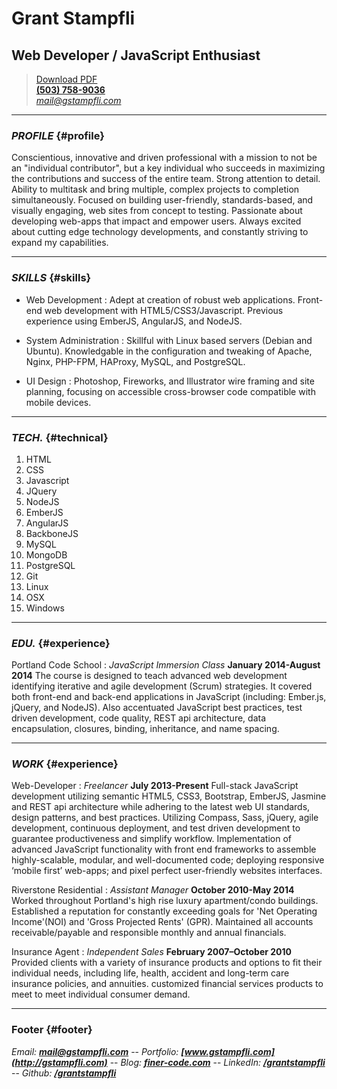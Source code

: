 # Grant Stampfli
## Web Developer / JavaScript Enthusiast

> [Download PDF](resume.pdf)  
> __[(503) 758-9036](tel:+15037589036)__  
> *[mail@gstampfli.com](mailto:mail@gstampfli.com)*

------

### _PROFILE_ {#profile}

Conscientious, innovative and driven professional with a mission to not be an "individual contributor", but a key individual who succeeds in maximizing the contributions and success of the entire team. Strong attention to detail. Ability to multitask and bring multiple, complex projects to completion simultaneously. Focused on building user-friendly, standards-based, and visually engaging, web sites from concept to testing. Passionate about developing web-apps that impact and empower users. Always excited about cutting edge technology developments, and constantly striving to expand my capabilities.

------

### _SKILLS_ {#skills}

* Web Development
  : Adept at creation of robust web applications. Front-end web development with HTML5/CSS3/Javascript. Previous experience using EmberJS, AngularJS, and NodeJS. 
  
* System Administration
  : Skillful with Linux based servers (Debian and Ubuntu). Knowledgable in the configuration and tweaking of Apache, Nginx, PHP-FPM, HAProxy, MySQL, and PostgreSQL.  
    
* UI Design
  : Photoshop, Fireworks, and Illustrator wire framing and site planning, focusing on accessible cross-browser code compatible with mobile devices.  
  
-------

### _TECH._ {#technical}

1. HTML
2. CSS
3. Javascript
4. JQuery
5. NodeJS
6. EmberJS
7. AngularJS
8. BackboneJS
9. MySQL
10. MongoDB
11. PostgreSQL
12. Git
13. Linux
14. OSX
15. Windows

------

### _EDU._ {#experience}

Portland Code School
: *JavaScript Immersion Class*
  __January 2014-August 2014__
The course is designed to teach advanced web development identifying iterative and agile development (Scrum) strategies. It covered both front-end and back-end applications in JavaScript (including: Ember.js, jQuery, and NodeJS). Also accentuated JavaScript best practices, test driven development, code quality, REST api architecture, data encapsulation, closures, binding, inheritance, and name spacing.

------

### _WORK_ {#experience}

Web-Developer
: *Freelancer*
  __July 2013-Present__
  Full-stack JavaScript development utilizing semantic HTML5, CSS3, Bootstrap, EmberJS, Jasmine and REST api architecture while adhering to the latest web UI standards, design patterns, and best practices. Utilizing Compass, Sass, jQuery, agile development, continuous deployment, and test driven development to guarantee productiveness and simplify workflow. Implementation of advanced JavaScript functionality with front end frameworks to assemble highly-scalable, modular, and well-documented code; deploying responsive ‘mobile first’ web-apps; and pixel perfect user-friendly websites interfaces.
  
Riverstone Residential
: *Assistant Manager*
  __October 2010-May 2014__
  Worked throughout Portland's high rise luxury apartment/condo buildings. Established a reputation for constantly exceeding goals for 'Net Operating Income'(NOI) and 'Gross Projected Rents' (GPR). Maintained all accounts receivable/payable and responsible monthly and annual financials.

Insurance Agent
: *Independent Sales*
  __February 2007–October 2010__
  Provided clients with a variety of insurance products and options to fit their individual needs, including life, health, accident and long-term care insurance policies, and annuities. customized financial services products to meet  to meet individual consumer demand.
  
------

### Footer {#footer}

*Email:* __*[mail@gstampfli.com](mailto:mail@gstampfli.com)*__ -- *Portfolio:* __*[www.gstampfli.com](http://gstampfli.com)*__  -- *Blog:* __*[finer-code.com](http://finer-code.com)*__ -- *LinkedIn:* __*[/grantstampfli](https://www.linkedin.com/in/grantstampfli)*__ -- *Github:* __*[/grantstampfli](https://www.github.com/grantstampfli)*__ 